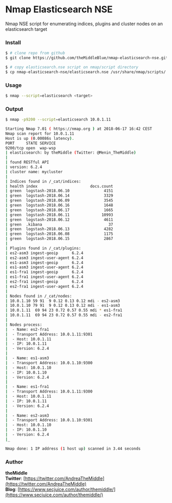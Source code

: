 # Nmap Elasticsearch NSE
Nmap NSE script for enumerating indices, plugins and cluster nodes on an elasticsearch target

### Install
```bash
$ # clone repo from github 
$ git clone https://github.com/theMiddleBlue/nmap-elasticsearch-nse.git

$ # copy elasticsearch.nse script on nmap/script directory
$ cp nmap-elasticsearch-nse/elasticsearch.nse /usr/share/nmap/scripts/
```


### Usage
```bash
$ nmap --script=elasticsearch <target>
```

### Output
```bash
$ nmap -p9200 --script=elasticsearch 10.0.1.11

Starting Nmap 7.01 ( https://nmap.org ) at 2018-06-17 16:42 CEST
Nmap scan report for 10.0.1.11
Host is up (0.00086s latency).
PORT     STATE SERVICE
9200/tcp open  wap-wsp
| elasticsearch: by theMiddle (Twitter: @Menin_TheMiddle)
| 
| found RESTful API
| version: 6.2.4
| cluster name: mycluster
| 
| Indices found in /_cat/indices:
| health index                       docs.count
| green  logstash-2018.06.10               4151
| green  logstash-2018.06.14               3329
| green  logstash-2018.06.09               3545
| green  logstash-2018.06.16               1648
| green  logstash-2018.06.17               1665
| green  logstash-2018.06.11              10993
| green  logstash-2018.06.12               4611
| green  .kibana                             37
| green  logstash-2018.06.13               4282
| green  logstash-2018.06.08               1175
| green  logstash-2018.06.15               2867
| 
| Plugins found in /_cat/plugins:
| es2-asm3 ingest-geoip      6.2.4
| es2-asm3 ingest-user-agent 6.2.4
| es1-asm3 ingest-geoip      6.2.4
| es1-asm3 ingest-user-agent 6.2.4
| es1-fra1 ingest-geoip      6.2.4
| es1-fra1 ingest-user-agent 6.2.4
| es2-fra1 ingest-geoip      6.2.4
| es2-fra1 ingest-user-agent 6.2.4
| 
| Nodes found in /_cat/nodes:
| 10.0.1.10 59 91  9 0.12 0.13 0.12 mdi - es2-asm3
| 10.0.1.10 79 91  9 0.12 0.13 0.12 mdi - es1-asm3
| 10.0.1.11  69 94 23 0.72 0.57 0.55 mdi * es1-fra1
| 10.0.1.11  69 94 23 0.72 0.57 0.55 mdi - es2-fra1
| 
| Nodes process:
|  - Name: es2-fra1
|  - Transport Address: 10.0.1.11:9301
|  - Host: 10.0.1.11
|  - IP: 10.0.1.11
|  - Version: 6.2.4
| 
|  - Name: es1-asm3
|  - Transport Address: 10.0.1.10:9300
|  - Host: 10.0.1.10
|  - IP: 10.0.1.10
|  - Version: 6.2.4
| 
|  - Name: es1-fra1
|  - Transport Address: 10.0.1.11:9300
|  - Host: 10.0.1.11
|  - IP: 10.0.1.11
|  - Version: 6.2.4
| 
|  - Name: es2-asm3
|  - Transport Address: 10.0.1.10:9301
|  - Host: 10.0.1.10
|  - IP: 10.0.1.10
|  - Version: 6.2.4
|_

Nmap done: 1 IP address (1 host up) scanned in 3.44 seconds
```

### Author
**theMiddle**<br>
**Twitter**: [https://twitter.com/AndreaTheMiddle](https://twitter.com/AndreaTheMiddle)<br>
**Blog**: [https://www.secjuice.com/author/themiddle/](https://www.secjuice.com/author/themiddle/)<br>


